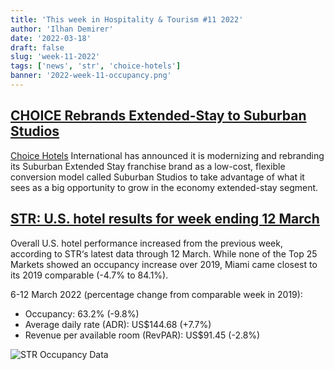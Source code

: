 ```yaml
---
title: 'This week in Hospitality & Tourism #11 2022'
author: 'Ilhan Demirer'
date: '2022-03-18'
draft: false
slug: 'week-11-2022'
tags: ['news', 'str', 'choice-hotels']
banner: '2022-week-11-occupancy.png'
---
```


## [CHOICE Rebrands Extended-Stay to Suburban Studios](https://www.hotelsmag.com/news/choice-rebrands-extended-stay-to-suburban-studios/)

[Choice Hotels](https://www.choicehotels.com/) International has announced it is modernizing and rebranding its Suburban Extended Stay franchise brand as a low-cost, flexible conversion model called Suburban Studios to take advantage of what it sees as a big opportunity to grow in the economy extended-stay segment.

## [STR: U.S. hotel results for week ending 12 March](https://str.com/press-release/str-us-hotel-results-week-ending-12-march)

Overall U.S. hotel performance increased from the previous week, according to STR‘s latest data through 12 March. While none of the Top 25 Markets showed an occupancy increase over 2019, Miami came closest to its 2019 comparable (-4.7% to 84.1%).

6-12 March 2022 (percentage change from comparable week in 2019):

- Occupancy: 63.2% (-9.8%)
- Average daily rate (ADR): US$144.68 (+7.7%)
- Revenue per available room (RevPAR): US$91.45 (-2.8%)

![STR Occupancy Data](/images/blogimages/2022-week-11-occupancy.png)

